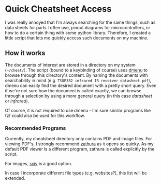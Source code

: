 # Quick Cheatsheet Access

I was really annoyed that I'm always searching for the same things, such as data sheets for parts I often use, pinout diagrams for microcontrollers, or how to do a certain thing with some python library.
Therefore, I created a little script that lets me quickly access such documents on my machine.

## How it works

The documents of interest are stored in a directory on my system (`~/cheat/`).
The script (bound to a keybinding of course) uses [dmenu](https://tools.suckless.org/dmenu/) to browse through this directory's content.
By naming the documents with searchability in mind (e.g. `TSOP382 infrared IR receiver datasheet.pdf`), dmenu can easily find the desired document with a pretty short query.
Even if we're not sure how the document is called exactly, we can browse through a selection by using a more general query (in this case *datasheet* or *infrared*).

Of course, it is not required to use dmenu - I'm sure similar programs like fzf could also be used for this workflow.

### Recommended Programs

Currently, my cheatsheet directory only contains PDF and image files.
For viewing PDF's, I strongly recommend [zathura](https://pwmt.org/projects/zathura/) as it opens so quicky.
As my default PDF viewer is a different program, zathura is called explicitly by the script.

For images, [sxiv](https://wiki.archlinux.org/title/Sxiv) is a good option.

In case I incorporate different file types (e.g. websites?), this list will be extended.

